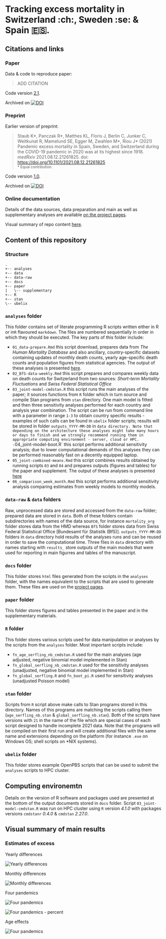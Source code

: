 # Tracking excess mortality in Switzerland :ch:, Sweden :se: & Spain :es:.  

## Citations and links

### Paper

Data & code to reproduce paper:  

> ADD CITATION

Code version [2.1]().

Archived on [![DOI](https://zenodo.org/badge/341273510.svg)](https://zenodo.org/badge/latestdoi/341273510)  

### Preprint 

Earlier version of preprint:  

> Staub K*, Panczak R*, Matthes KL, Floris J, Berlin C, Junker C, Weitkunat R, Mamelund SE, Egger M, Zwahlen M*, Riou J* (2021) Pandemic excess mortality in Spain, Sweden, and Switzerland during the COVID-19 pandemic in 2020 was at its highest since 1918. *medRxiv* 2021.08.12.21261825. doi: https://doi.org/10.1101/2021.08.12.21261825  
> <sub>* Equal contribution.</sub>

Code version [1.0](https://github.com/RPanczak/ISPM_excess-mortality/releases/tag/v1.0).

Archived on [![DOI](https://zenodo.org/badge/DOI/10.5281/zenodo.5206521.svg)](https://doi.org/10.5281/zenodo.5206521)  

### Online documentation

Details of the data sources, data preparation and main as well as supplementary analyses are available [on the project pages](https://rpanczak.github.io/ISPM_excess-mortality/). 

Visual summary of repo content [here](https://octo-repo-visualization.vercel.app/?repo=RPanczak%2FISPM_excess-mortality). 


## Content of this repository

### Structure

```
.
+-- analyses
+-- data
+-- data-raw
+-- docs
+-- paper
|   \-- supplementary
+-- R
+-- stan
\-- ubelix
```

### `analyses` folder 

This folder contains set of literate programming R scripts written either in R or in`R` flavoured `markdown`.  The files are numbered sequentially in order in which they should be executed. The key parts of this folder include:  

  - `01_data-prepare.Rmd` this script download, prepares data from *The Human Mortality Database* and also ancillary, country-specific datasets containing updates of monthly death counts, yearly age-specific death counts and population figures from statistical agencies. The output of these analyses is presented [here](https://rpanczak.github.io/ISPM_excess-mortality/01_data-prepare.html).  
  - `02_BfS-data-weekly.Rmd` this script prepares and compares weekly data on death counts for Switzerland from two sources: *Short-term Mortality Fluctuations* and *Swiss Federal Statistical Office*   
  - `03_joint-model-cmdstan.R` this script runs the main analyses of the paper; it sources functions from `R` folder which in turn source and compile Stan programs from `stan` directory. One main model is fitted and then three sensitivity analyses performed for each country and analysis year combination. The script can be run from command line with a parameter in range `1-3` to obtain country specific results - examples of such calls can be found in `ubelix` folder scripts; results will be stored in folder `outputs_YYYY-MM-DD` in `data directory. Note that depending on the architecture these analyses might take many hours or days to finish and we strongly recommend running them in appropriate computing environment - server, cloud or HPC.  
  -`04_joint-model-boot.R` this script performs additional sensitivity analysis; due to lower computational demands of this analyses they can be performed reasonably fast on a decently equipped laptop.  
  - `05_joint-combined-means.Rmd` this script combines results obtained by running scripts `03` and `04` and prepares outputs (figures and tables) for the paper and supplement. The output of these analyses is presented [here](https://rpanczak.github.io/ISPM_excess-mortality/05_joint-combined-means.html)
  - `06_comparison_week_month.Rmd` this script performs additional sensitivity analysis comparing estimates from weekly models to monthly models.  

### `data-raw` & `data` folders

Raw, unprocessed data are stored and accessed from the `data-raw` folder; prepared data are stored in `data`.  Both of these folders contain subdirectories with names of the data source, for instance `mortality_org` folder stores data from the HMD whereas `BfS` folder stores data from Swiss Federal Statistical Office [Bundesamt für Statistik (BfS)]. `outputs_YYYY-MM-DD` folders in `data` directory hold results of the analyses runs and can be reused in order to save the computational time. Three files in `data` directory with names starting with `results_` store outputs of the main models that were used for reporting in main figurres and tables of the manuscript.      

### `docs` folder

This folder stores `html` files generated from the scripts in the `analyses` folder, with the names equivalent to the scripts that are used to generate them. These files are used on the [project pages](https://rpanczak.github.io/ISPM_excess-mortality/).  

### `paper` folder

This folder stores figures and tables presented in the paper and in the supplementary materials.  

### `R` folder

This folder stores various scripts used for data manipulation or analyses by the scripts from the `analyses` folder. Most important scripts include:  

- `fn_age_serfling_nb_cmdstan.R` used for the main analyses (age adjusted, negative binomial model implemented in Stan)  
- `fn_global_serfling_nb_cmdstan.R` used for the sensitivity analyses (unadjusted, negative binomial model implemented in Stan)  
- `fn_global_serfling.R` and `fn_boot_pi.R` used for sensitivity analyses (unadjusted Poisson model)  

### `stan` folder

Scripts from `R` script above make calls to Stan programs stored in this directory. Names of this programs are matching the scripts calling them (`age_serfling_nb.stan` & 
`global_serfling_nb.stan`). Both of the scripts have versions with `21` in the name of the file which are special cases of each script designed to handle incomplete 2021 data. Note that the programs will be compiled on their first run and will create additional files with the same name and extensions depending on the platform (for instance `.exe` on Windows OS; shell scripts on *NIX systems).  

### `ubelix` folder

This folder stores example OpenPBS scripts that can be used to submit the `analyses` scripts to HPC cluster.  

## Computing environemtn

Details on the version of R software and packages used are presented at the bottom of the output documents stored in `docs` folder. Script `03_joint-model-cmdstan.R` was run on HPC cluster using `R` version *4.1.0* with packages versions `cmdstanr` *0.4.0* & `cmdstan` *2.27.0*.  

## Visual summary of main results

### Estimates of excess

Yearly differences

![Yearly differences](https://github.com/RPanczak/ISPM_excess-mortality/blob/main/paper/Figure_1.png)

Monthly differences

![Monthly differences](https://github.com/RPanczak/ISPM_excess-mortality/blob/main/paper/Figure_S2b.png)

Four pandemics

![Four pandemics](https://github.com/RPanczak/ISPM_excess-mortality/blob/main/paper/Figure_2.png)

![Four pandemics - percent](https://github.com/RPanczak/ISPM_excess-mortality/blob/main/paper/Figure_S3b.png)

Age effects

![Four pandemics](https://github.com/RPanczak/ISPM_excess-mortality/blob/main/paper/Figure_3.png)
 

